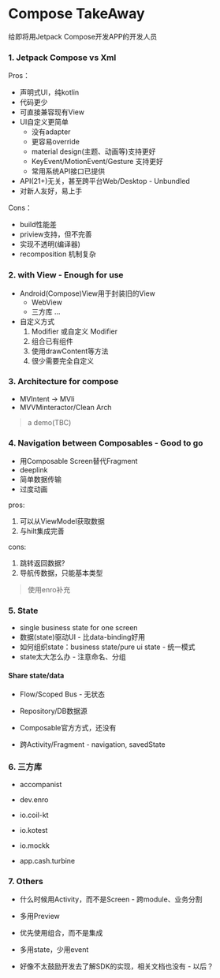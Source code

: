 # Compose TakeAway

给即将用Jetpack Compose开发APP的开发人员

### 1. Jetpack Compose vs Xml

Pros：

- 声明式UI，纯kotlin
- 代码更少
- 可直接兼容现有View
- UI自定义更简单
  - 没有adapter
  - 更容易override
  - material design(主题、动画等)支持更好
  - KeyEvent/MotionEvent/Gesture 支持更好
  - 常用系统API接口已提供
- API(21+)无关，甚至跨平台Web/Desktop - Unbundled
- 对新人友好，易上手

Cons：

- build性能差
- priview支持，但不完善
- 实现不透明(编译器)
- recomposition 机制复杂

### 2. with View - Enough for use

- Android(Compose)View用于封装旧的View
  - WebView
  - 三方库
  ...
- 自定义方式
  1. Modifier 或自定义 Modifier
  2. 组合已有组件
  3. 使用drawContent等方法
  4. 很少需要完全自定义

### 3. Architecture for compose

- MVIntent -> MVIi
- MVVMinteractor/Clean Arch

> a demo(TBC)

### 4. Navigation between Composables - Good to go

- 用Composable Screen替代Fragment
- deeplink
- 简单数据传输
- 过度动画

pros:

1. 可以从ViewModel获取数据
2. 与hilt集成完善

cons:

1. 跳转返回数据?
2. 导航传数据，只能基本类型

> 使用enro补充

### 5. State

- single business state for one screen
- 数据(state)驱动UI - 比data-binding好用
- 如何组织state：business state/pure ui state - 统一模式
- state太大怎么办 - 注意命名、分组

#### Share state/data

- Flow/Scoped Bus - 无状态
- Repository/DB数据源

- Composable官方方式，还没有
- 跨Activity/Fragment - navigation, savedState

### 6. 三方库

- accompanist
- dev.enro
- io.coil-kt

- io.kotest
- io.mockk
- app.cash.turbine

### 7. Others

- 什么时候用Activity，而不是Screen - 跨module、业务分割

- 多用Preview
- 优先使用组合，而不是集成
- 多用state，少用event
- 好像不太鼓励开发去了解SDK的实现，相关文档也没有 - 以后？

